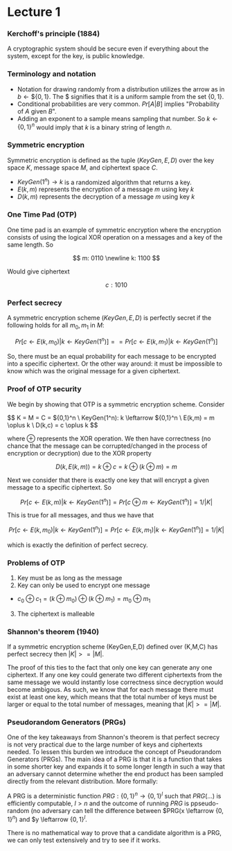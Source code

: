 # Lecture 1

### Kerchoff's principle (1884)
A cryptographic system should be secure even if everything about the system, except for the key, is public knowledge.

### Terminology and notation
- Notation for drawing randomly from a distribution utilizes the arrow as in $`b \leftarrow \$ \{0,1\}`$. The \$ signifies that it is a uniform sample from the set $`\{0,1\}`$.
- Conditional probabilities are very common. $Pr[A|B]$ implies "Probability of $A$ given $B$".
- Adding an exponent to a sample means sampling that number. So $`k \leftarrow \{0,1\}^n`$ would imply that $k$ is a binary string of length $n$.

### Symmetric encryption
Symmetric encryption is defined as the tuple $(KeyGen,E,D)$ over the key space $K$, message space $M$, and ciphertext space $C$. 

- $KeyGen(1^n) \rightarrow k$ is a randomized algorithm that returns a key.
- $E(k,m)$ represents the encryption of a message $m$ using key $k$
- $D(k,m)$ represents the decryption of a message $m$ using key $k$

### One Time Pad (OTP)
One time pad is an example of symmetric encryption where the encryption consists of using the logical XOR operation on a messages and a key of the same length. So 

$$
m: 0110 \newline
k: 1100
$$

Would give ciphertext 

$$
c: 1010
$$

### Perfect secrecy
A symmetric encryption scheme $(KeyGen,E,D)$ is perfectly secret if the following holds for all $m_0, m_1$ in $M$:

$$
Pr[c \leftarrow E(k, m_0) | k \leftarrow KeyGen(1^n)] == Pr[c \leftarrow E(k, m_1) | k \leftarrow KeyGen(1^n)]
$$

So, there must be an equal probability for each message to be encrypted into a specific ciphertext. Or the other way around: it must be impossible to know which was the original message for a given ciphertext. 

### Proof of OTP security
We begin by showing that OTP is a symmetric encryption scheme. Consider 

$$
K = M = C = $\{0,1\}^n \\
KeyGen(1^n): k \leftarrow $\{0,1\}^n \\
E(k,m) = m \oplus k \\
D(k,c) = c \oplus k
$$

where $\oplus$ represents the XOR operation. We then have correctness (no chance that the message can be corrupted/changed in the process of encryption or decryption) due to the XOR property

$$
D(k, E(k,m)) = k \oplus c = k \oplus (k \oplus m) = m
$$

Next we consider that there is exactly one key that will encrypt a given message to a specific ciphertext. So 

$$
Pr[c \leftarrow E(k,m) | k \leftarrow KeyGen(1^n)] = Pr[c \oplus m \leftarrow KeyGen(1^n)] = 1 / |K|
$$

This is true for all messages, and thus we have that

$$
Pr[c \leftarrow E(k, m_0) | k \leftarrow KeyGen(1^n)] = Pr[c \leftarrow E(k, m_1) | k \leftarrow KeyGen(1^n)] = 1 / |K|
$$

which is exactly the definition of perfect secrecy.

### Problems of OTP
1. Key must be as long as the message
2. Key can only be used to encrypt one message
- $c_0 \oplus c_1 = (k \oplus m_0) \oplus (k \oplus m_1) = m_0 \oplus m_1$ 
3. The ciphertext is malleable

### Shannon's theorem (1940)
If a symmetric encryption scheme (KeyGen,E,D) defined over (K,M,C) has perfect secrecy then $|K| >= |M|$.

The proof of this ties to the fact that only one key can generate any one ciphertext. If any one key could generate two different ciphertexts from the same message we would instantly lose correctness since decryption would become ambigous. As such, we know that for each message there must exist at least one key, which means that the total number of keys must be larger or equal to the total number of messages, meaning that $|K| >= |M|$.

### Pseudorandom Generators (PRGs)
One of the key takeaways from Shannon's theorem is that perfect secrecy is not very practical due to the large number of keys and ciphertexts needed. To lessen this burden we introduce the concept of Pseudorandom Generators (PRGs). The main idea of a PRG is that it is a function that takes in some shorter key and expands it to some longer length in such a way that an adversary cannot determine whether the end product has been sampled directly from the relevant distribution. More formally:

A PRG is a deterministic function $PRG: \{0,1\}^n \rightarrow \{0,1\}^l$ such that $PRG(...)$ is efficiently computable, $l > n$ and the outcome of running $PRG$ is ppseudo-random (no adversary can tell the difference between $PRG(x \leftarrow $\{0,1\}^n)$ and $y \leftarrow $\{0,1\}^l$. 

There is no mathematical way to prove that a candidate algorithm is a PRG, we can only test extensively and try to see if it works.
